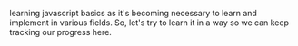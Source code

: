 learning javascript basics as it's becoming necessary to learn and implement in various fields. So, let's try to learn it in a way so we can keep tracking our progress here. 
